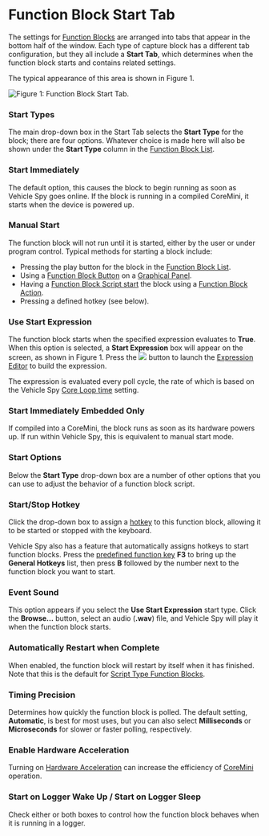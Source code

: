 # Function Block Start Tab

The settings for [Function Blocks](./) are arranged into tabs that appear in the bottom half of the window. Each type of capture block has a different tab configuration, but they all include a **Start Tab**, which determines when the function block starts and contains related settings.

The typical appearance of this area is shown in Figure 1.

![Figure 1: Function Block Start Tab.](../../../.gitbook/assets/function\_block\_start\_tab.gif)

### Start Types

The main drop-down box in the Start Tab selects the **Start Type** for the block; there are four options. Whatever choice is made here will also be shown under the **Start Type** column in the [Function Block List](function-block-list.md).

### Start Immediately

The default option, this causes the block to begin running as soon as Vehicle Spy goes online. If the block is running in a compiled CoreMini, it starts when the device is powered up.

### Manual Start

The function block will not run until it is started, either by the user or under program control. Typical methods for starting a block include:

* Pressing the play button for the block in the [Function Block List](function-block-list.md).
* Using a [Function Block Button](../../main-menu-measurement/graphical-panels/graphical-panels-tools/graphical-panel-controls-function-block-button.md) on a [Graphical Panel](../../main-menu-measurement/graphical-panels/).
* Having a [Function Block Script start](function-blocks-types/script-type-function-block.md) the block using a [Function Block Action](function-blocks-types/script-type-function-block-commands/script-type-function-block-command-function-block-action.md).
* Pressing a defined hotkey (see below).

### Use Start Expression

The function block starts when the specified expression evaluates to **True**. When this option is selected, a **Start Expression** box will appear on the screen, as shown in Figure 1. Press the ![](https://cdn.intrepidcs.net/support/VehicleSpy/assets/Functionbutton.gif) button to launch the [Expression Editor](../../../shared-features-in-vehicle-spy/shared-features-expression-builder.md) to build the expression.

The expression is evaluated every poll cycle, the rate of which is based on the Vehicle Spy [Core Loop time](../../main-menu-tools/tools-options/options-performance-settings.md) setting.

### Start Immediately Embedded Only

If compiled into a CoreMini, the block runs as soon as its hardware powers up. If run within Vehicle Spy, this is equivalent to manual start mode.

### Start Options

Below the **Start Type** drop-down box are a number of other options that you can use to adjust the behavior of a function block script.

### Start/Stop Hotkey

Click the drop-down box to assign a [hotkey](function-blocks-types/function-blocks-hotkeys.md) to this function block, allowing it to be started or stopped with the keyboard.

Vehicle Spy also has a feature that automatically assigns hotkeys to start function blocks. Press the [predefined function key](../../../shared-features-in-vehicle-spy/shared-features-predefined-function-keys.md) **F3** to bring up the **General Hotkeys** list, then press **B** followed by the number next to the function block you want to start.

### Event Sound

This option appears if you select the **Use Start Expression** start type. Click the **Browse...** button, select an audio (**.wav**) file, and Vehicle Spy will play it when the function block starts.

### Automatically Restart when Complete

When enabled, the function block will restart by itself when it has finished. Note that this is the default for [Script Type Function Blocks](function-blocks-types/script-type-function-block.md).

### Timing Precision

Determines how quickly the function block is polled. The default setting, **Automatic**, is best for most uses, but you can also select **Milliseconds** or **Microseconds** for slower or faster polling, respectively.

### Enable Hardware Acceleration

Turning on [Hardware Acceleration](../../main-menu-tools/tools-utilities/utilities-hardware-acceleration.md) can increase the efficiency of [CoreMini](../../main-menu-tools/utilities-coremini-console/) operation.

### Start on Logger Wake Up / Start on Logger Sleep

Check either or both boxes to control how the function block behaves when it is running in a logger.
